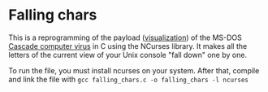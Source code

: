 
# Falling chars

This is a reprogramming of the payload 
([visualization](https://de.wikipedia.org/wiki/Cascade_(Computervirus)#/media/Datei:Cascade_Computervirus_Payload.gif)) 
of the MS-DOS 
[Cascade computer virus](https://en.wikipedia.org/wiki/Cascade_(computer_virus)) 
in C using the NCurses library. It makes all the letters of the current view of 
your Unix console "fall down" one by one.

To run the file, you must install ncurses on your system. After that, compile
and link the file with `gcc falling_chars.c -o falling_chars -l ncurses`
